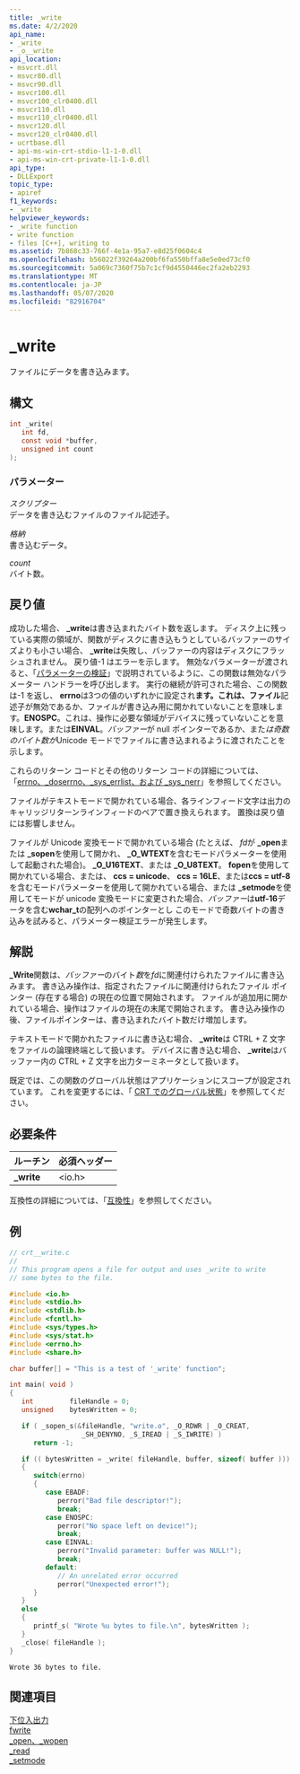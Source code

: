 ```yaml
---
title: _write
ms.date: 4/2/2020
api_name:
- _write
- _o__write
api_location:
- msvcrt.dll
- msvcr80.dll
- msvcr90.dll
- msvcr100.dll
- msvcr100_clr0400.dll
- msvcr110.dll
- msvcr110_clr0400.dll
- msvcr120.dll
- msvcr120_clr0400.dll
- ucrtbase.dll
- api-ms-win-crt-stdio-l1-1-0.dll
- api-ms-win-crt-private-l1-1-0.dll
api_type:
- DLLExport
topic_type:
- apiref
f1_keywords:
- _write
helpviewer_keywords:
- _write function
- write function
- files [C++], writing to
ms.assetid: 7b868c33-766f-4e1a-95a7-e8d25f0604c4
ms.openlocfilehash: b56022f39264a200bf6fa550bffa8e5e0ed73cf0
ms.sourcegitcommit: 5a069c7360f75b7c1cf9d4550446ec2fa2eb2293
ms.translationtype: MT
ms.contentlocale: ja-JP
ms.lasthandoff: 05/07/2020
ms.locfileid: "82916704"
---
```

# <a name="_write"></a>_write

ファイルにデータを書き込みます。

## <a name="syntax"></a>構文

```C
int _write(
   int fd,
   const void *buffer,
   unsigned int count
);
```

### <a name="parameters"></a>パラメーター

*スクリプター*<br/>
データを書き込むファイルのファイル記述子。

*格納*<br/>
書き込むデータ。

*count*<br/>
バイト数。

## <a name="return-value"></a>戻り値

成功した場合、 **_write**は書き込まれたバイト数を返します。 ディスク上に残っている実際の領域が、関数がディスクに書き込もうとしているバッファーのサイズよりも小さい場合、 **_write**は失敗し、バッファーの内容はディスクにフラッシュされません。 戻り値-1 はエラーを示します。 無効なパラメーターが渡されると、「[パラメーターの検証](../../c-runtime-library/parameter-validation.md)」で説明されているように、この関数は無効なパラメーター ハンドラーを呼び出します。 実行の継続が許可された場合、この関数は-1 を返し、 **errno**は3つの値のいずれかに設定され**ます。これは、ファイル**記述子が無効であるか、ファイルが書き込み用に開かれていないことを意味します。**ENOSPC**。これは、操作に必要な領域がデバイスに残っていないことを意味します。または**EINVAL**。*バッファー*が null ポインターであるか、また*は奇数のバイト数が*Unicode モードでファイルに書き込まれるように渡されたことを示します。

これらのリターン コードとその他のリターン コードの詳細については、「[errno、_doserrno、_sys_errlist、および _sys_nerr](../../c-runtime-library/errno-doserrno-sys-errlist-and-sys-nerr.md)」を参照してください。

ファイルがテキストモードで開かれている場合、各ラインフィード文字は出力のキャリッジリターンラインフィードのペアで置き換えられます。 置換は戻り値には影響しません。

ファイルが Unicode 変換モードで開かれている場合 (たとえば、 *fd*が **_open**または **_sopen**を使用して開かれ、 **_O_WTEXT**を含むモードパラメーターを使用して起動された場合)。 **_O_U16TEXT**、または **_O_U8TEXT**。 **fopen**を使用して開かれている場合、または、 **ccs = unicode**、 **ccs = 16LE**、または**ccs = utf-8**を含むモードパラメーターを使用して開かれている場合、または **_setmode**を使用してモードが unicode 変換モードに変更された場合、*バッファー*は**utf-16**データを含む**wchar_t**の配列へのポインターとし このモードで奇数バイトの書き込みを試みると、パラメーター検証エラーが発生します。

## <a name="remarks"></a>解説

**_Write**関数は、*バッファー*のバイト*数*を*fd*に関連付けられたファイルに書き込みます。 書き込み操作は、指定されたファイルに関連付けられたファイル ポインター (存在する場合) の現在の位置で開始されます。 ファイルが追加用に開かれている場合、操作はファイルの現在の末尾で開始されます。 書き込み操作の後、ファイルポインターは、書き込まれたバイト数だけ増加します。

テキストモードで開かれたファイルに書き込む場合、 **_write**は CTRL + Z 文字をファイルの論理終端として扱います。 デバイスに書き込む場合、 **_write**はバッファー内の CTRL + Z 文字を出力ターミネータとして扱います。

既定では、この関数のグローバル状態はアプリケーションにスコープが設定されています。 これを変更するには、「 [CRT でのグローバル状態](../global-state.md)」を参照してください。

## <a name="requirements"></a>必要条件

|ルーチン|必須ヘッダー|
|-------------|---------------------|
|**_write**|\<io.h>|

互換性の詳細については、「[互換性](../../c-runtime-library/compatibility.md)」を参照してください。

## <a name="example"></a>例

```C
// crt__write.c
//
// This program opens a file for output and uses _write to write
// some bytes to the file.

#include <io.h>
#include <stdio.h>
#include <stdlib.h>
#include <fcntl.h>
#include <sys/types.h>
#include <sys/stat.h>
#include <errno.h>
#include <share.h>

char buffer[] = "This is a test of '_write' function";

int main( void )
{
   int         fileHandle = 0;
   unsigned    bytesWritten = 0;

   if ( _sopen_s(&fileHandle, "write.o", _O_RDWR | _O_CREAT,
                  _SH_DENYNO, _S_IREAD | _S_IWRITE) )
      return -1;

   if (( bytesWritten = _write( fileHandle, buffer, sizeof( buffer ))) == -1 )
   {
      switch(errno)
      {
         case EBADF:
            perror("Bad file descriptor!");
            break;
         case ENOSPC:
            perror("No space left on device!");
            break;
         case EINVAL:
            perror("Invalid parameter: buffer was NULL!");
            break;
         default:
            // An unrelated error occurred
            perror("Unexpected error!");
      }
   }
   else
   {
      printf_s( "Wrote %u bytes to file.\n", bytesWritten );
   }
   _close( fileHandle );
}
```

```Output
Wrote 36 bytes to file.
```

## <a name="see-also"></a>関連項目

[下位入出力](../../c-runtime-library/low-level-i-o.md)<br/>
[fwrite](fwrite.md)<br/>
[_open、_wopen](open-wopen.md)<br/>
[_read](read.md)<br/>
[_setmode](setmode.md)<br/>
